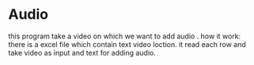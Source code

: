 # Audio
this program take a video on which we want to add audio .
how it work:
    there is a excel file which contain text video loction.
    it read each row and take video as input and text for adding audio.
